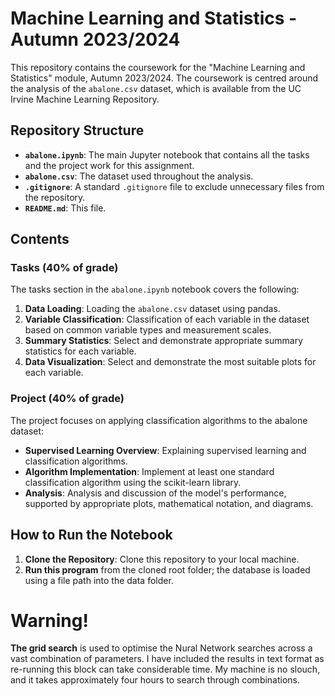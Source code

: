 # Machine Learning and Statistics - Autumn 2023/2024

This repository contains the coursework for the "Machine Learning and Statistics" module, Autumn 2023/2024. The coursework is centred around the analysis of the `abalone.csv` dataset, which is available from the UC Irvine Machine Learning Repository.

## Repository Structure

- **`abalone.ipynb`**: The main Jupyter notebook that contains all the tasks and the project work for this assignment.
- **`abalone.csv`**: The dataset used throughout the analysis.
- **`.gitignore`**: A standard `.gitignore` file to exclude unnecessary files from the repository.
- **`README.md`**: This file.

## Contents

### Tasks (40% of grade)

The tasks section in the `abalone.ipynb` notebook covers the following:

1. **Data Loading**: Loading the `abalone.csv` dataset using pandas.
2. **Variable Classification**: Classification of each variable in the dataset based on common variable types and measurement scales.
3. **Summary Statistics**: Select and demonstrate appropriate summary statistics for each variable.
4. **Data Visualization**: Select and demonstrate the most suitable plots for each variable.

### Project (40% of grade)

The project focuses on applying classification algorithms to the abalone dataset:

- **Supervised Learning Overview**: Explaining supervised learning and classification algorithms.
- **Algorithm Implementation**: Implement at least one standard classification algorithm using the scikit-learn library.
- **Analysis**: Analysis and discussion of the model's performance, supported by appropriate plots, mathematical notation, and diagrams.

## How to Run the Notebook

1. **Clone the Repository**: Clone this repository to your local machine.
2. **Run this program** from the cloned root folder; the database is loaded using a file path into the data folder.

# Warning!
**The grid search** is used to optimise the Nural Network searches across a vast combination of parameters. I have included the results in text format as re-running this block can take considerable time. My machine is no slouch, and it takes approximately four hours to search through combinations.
